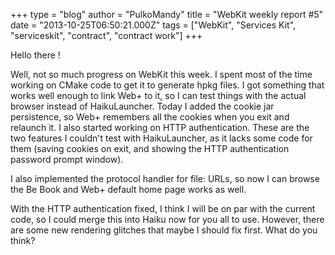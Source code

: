 +++
type = "blog"
author = "PulkoMandy"
title = "WebKit weekly report #5"
date = "2013-10-25T06:50:21.000Z"
tags = ["WebKit", "Services Kit", "serviceskit", "contract", "contract work"]
+++

Hello there !

Well, not so much progress on WebKit this week. I spent most of the time working on CMake code to get it to generate hpkg files. I got something that works well enough to link Web+ to it, so I can test things with the actual browser instead of HaikuLauncher.
Today I added the cookie jar persistence, so Web+ remembers all the cookies when you exit and relaunch it. I also started working on HTTP authentication. These are the two features I couldn't test with HaikuLauncher, as it lacks some code for them (saving cookies on exit, and showing the HTTP authentication password prompt window).

I also implemented the protocol handler for file: URLs, so now I can browse the Be Book and Web+ default home page works as well.

With the HTTP authentication fixed, I think I will be on par with the current code, so I could merge this into Haiku now for you all to use. However, there are some new rendering glitches that maybe I should fix first. What do you think?